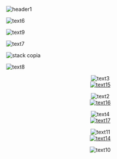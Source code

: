 ![header1](https://github.com/paaolaola/paaolaola/assets/134562846/545db639-8713-4394-be4d-922062d8b358)

![text6](https://github.com/paaolaola/paaolaola/assets/134562846/cd328731-f9df-49b9-933a-37b74c6eefa5)


![text9](https://github.com/paaolaola/paaolaola/assets/134562846/a631411b-6317-4f46-be56-3c67698101d6)

![text7](https://github.com/paaolaola/paaolaola/assets/134562846/26096a0f-fc73-4d5a-83a1-982bdf42021c)


![stack copia](https://github.com/paaolaola/paaolaola/assets/134562846/a8ad8da8-a19e-4323-a06f-03d7b667911d)

![text8](https://github.com/paaolaola/paaolaola/assets/134562846/533f9823-bfc3-4ea0-9e25-4fd4fee29bf1)

<div align="center">

![text3](https://github.com/paaolaola/paaolaola/assets/134562846/abe4e680-ad53-403e-ac56-9a197dcca54e)
<br>
<a href="https://paolagonzalez.netlify.app">
![text15](https://github.com/paaolaola/paaolaola/assets/134562846/89679fa8-8702-44a6-a9c7-4301bc068f10)
      </a>



![text2](https://github.com/paaolaola/paaolaola/assets/134562846/354b8172-0f2b-4600-a0de-461df825d768)
<br>
      <a href="https://www.linkedin.com/in/paola-gonzalez-guzman/">
      ![text16](https://github.com/paaolaola/paaolaola/assets/134562846/368280a4-9333-4ffd-ad40-2f8c0bc5fb45)
      </a>



![text4](https://github.com/paaolaola/paaolaola/assets/134562846/93fd4be9-1a2f-400e-bb53-bcf199bb47b7)
<br>
  <a href="https://drive.google.com/file/d/1QwBFIWGGQGgibayLczp69Q0_O9YjuXpW/view">
![text17](https://github.com/paaolaola/paaolaola/assets/134562846/77297f07-3500-4233-bd96-d5bcc6936e32)
      </a>
      



![text11](https://github.com/paaolaola/paaolaola/assets/134562846/c40b92e8-c62a-4c1d-9709-3af550648c9d)
<br>
<a cursor="pointer" href="mailto:paolagonzalez.contacto@gmail.com">
       ![text14](https://github.com/paaolaola/paaolaola/assets/134562846/d986a456-dc7a-4450-a688-a4b64fb527c2)
      </a>



![text10](https://github.com/paaolaola/paaolaola/assets/134562846/55f637e0-e562-43b0-8b17-d17bc4871fe2)
</div>






